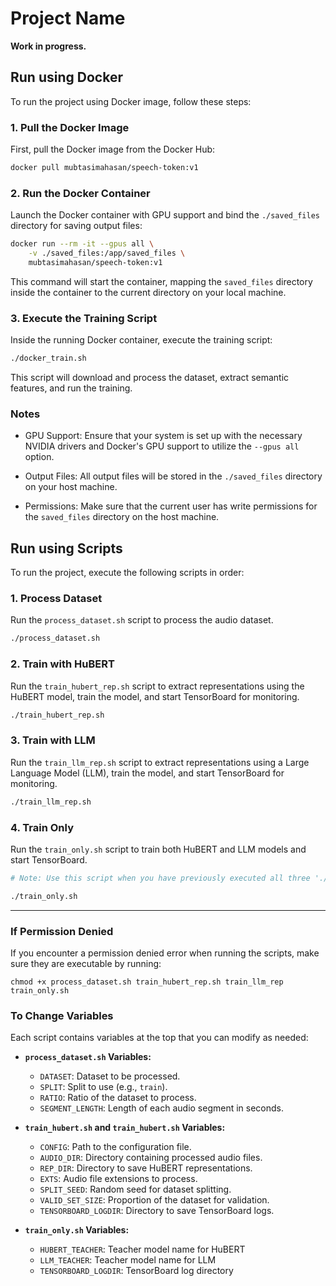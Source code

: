 # Project Name

**Work in progress.** 

## Run using **Docker**
To run the project using Docker image, follow these steps:

### 1. Pull the Docker Image

   First, pull the Docker image from the Docker Hub:

   ```bash
   docker pull mubtasimahasan/speech-token:v1
   ```

### 2. Run the Docker Container

   Launch the Docker container with GPU support and bind the `./saved_files` directory for saving output files:

   ```bash
   docker run --rm -it --gpus all \
       -v ./saved_files:/app/saved_files \
       mubtasimahasan/speech-token:v1
   ```

   This command will start the container, mapping the `saved_files` directory inside the container to the current directory on your local machine.

### 3. Execute the Training Script

   Inside the running Docker container, execute the training script:

   ```bash
   ./docker_train.sh
   ```

   This script will download and process the dataset, extract semantic features, and run the training.

### Notes

- GPU Support: Ensure that your system is set up with the necessary NVIDIA drivers and Docker's GPU support to utilize the `--gpus all` option.
  
- Output Files: All output files will be stored in the `./saved_files` directory on your host machine.

- Permissions: Make sure that the current user has write permissions for the `saved_files` directory on the host machine.

## Run using **Scripts**

To run the project, execute the following scripts in order:

### 1. Process Dataset

Run the `process_dataset.sh` script to process the audio dataset.

```bash
./process_dataset.sh
```

### 2. Train with HuBERT

Run the `train_hubert_rep.sh` script to extract representations using the HuBERT model, train the model, and start TensorBoard for monitoring.

```bash
./train_hubert_rep.sh
```

### 3. Train with LLM

Run the `train_llm_rep.sh` script to extract representations using a Large Language Model (LLM), train the model, and start TensorBoard for monitoring.

```bash
./train_llm_rep.sh
```

### 4. Train Only

Run the `train_only.sh` script to train both HuBERT and LLM models and start TensorBoard. 

```bash
# Note: Use this script when you have previously executed all three './process_dataset.sh', './train_llm_rep.sh', and './train_llm_rep.sh' scripts, and want to continue training or retrain now.

./train_only.sh
```

---

### If Permission Denied
If you encounter a permission denied error when running the scripts, make sure they are executable by running:

```
chmod +x process_dataset.sh train_hubert_rep.sh train_llm_rep train_only.sh
```

### To Change Variables
Each script contains variables at the top that you can modify as needed:

- **`process_dataset.sh` Variables:**
  - `DATASET`: Dataset to be processed.
  - `SPLIT`: Split to use (e.g., `train`).
  - `RATIO`: Ratio of the dataset to process.
  - `SEGMENT_LENGTH`: Length of each audio segment in seconds.

- **`train_hubert.sh` and  `train_hubert.sh` Variables:**
  - `CONFIG`: Path to the configuration file.
  - `AUDIO_DIR`: Directory containing processed audio files.
  - `REP_DIR`: Directory to save HuBERT representations.
  - `EXTS`: Audio file extensions to process.
  - `SPLIT_SEED`: Random seed for dataset splitting.
  - `VALID_SET_SIZE`: Proportion of the dataset for validation.
  - `TENSORBOARD_LOGDIR`: Directory to save TensorBoard logs.

- **`train_only.sh` Variables:**
  - `HUBERT_TEACHER`: Teacher model name for HuBERT
  - `LLM_TEACHER`: Teacher model name for LLM
  - `TENSORBOARD_LOGDIR`: TensorBoard log directory
